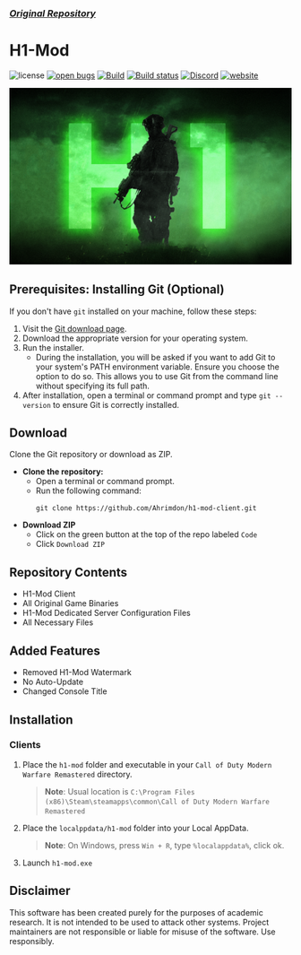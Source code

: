### ***[Original Repository](https://github.com/h1-mod/h1-mod/tree/main)***

# H1-Mod
![license](https://img.shields.io/github/license/h1-mod/h1-mod.svg)
[![open bugs](https://img.shields.io/github/issues/h1-mod/h1-mod/bug?label=bugs)](https://github.com/h1-mod/h1-mod/issues?q=is%3Aissue+is%3Aopen+label%3Abug)
[![Build](https://github.com/h1-mod/h1-mod/workflows/Build/badge.svg)](https://github.com/h1-mod/h1-mod/actions)
[![Build status](https://ci.appveyor.com/api/projects/status/0sh80kdnsvm53rno?svg=true)](https://ci.appveyor.com/project/h1-mod/h1-mod)
[![Discord](https://img.shields.io/discord/945420505157083208?color=%237289DA&label=members&logo=discord&logoColor=%23FFFFFF)](https://discord.gg/RzzXu5EVnh)
[![website](https://img.shields.io/badge/Repackers-_Website-blue)](https://rimmyscorner.com/)

<p align="center">
  <img src="assets/github/banner-h1.png?raw=true" />
</p>

## Prerequisites: Installing Git (Optional)

If you don't have `git` installed on your machine, follow these steps:

1. Visit the [Git download page](https://git-scm.com/downloads).
2. Download the appropriate version for your operating system.
3. Run the installer.
   - During the installation, you will be asked if you want to add Git to your system's PATH environment variable. Ensure you choose the option to do so. This allows you to use Git from the command line without specifying its full path.
4. After installation, open a terminal or command prompt and type `git --version` to ensure Git is correctly installed.

## Download
Clone the Git repository or download as ZIP.

- **Clone the repository:**
  - Open a terminal or command prompt.
  - Run the following command:
    ```
    git clone https://github.com/Ahrimdon/h1-mod-client.git
    ```
- **Download ZIP**
  - Click on the green button at the top of the repo labeled `Code`
  - Click `Download ZIP`


## Repository Contents
  - H1-Mod Client
  - All Original Game Binaries
  - H1-Mod Dedicated Server Configuration Files
  - All Necessary Files

## Added Features
  - Removed H1-Mod Watermark
  - No Auto-Update
  - Changed Console Title

## Installation

### Clients

1. Place the `h1-mod` folder and executable in your `Call of Duty Modern Warfare Remastered` directory.
    > **Note**: Usual location is `C:\Program Files (x86)\Steam\steamapps\common\Call of Duty Modern Warfare Remastered`
2. Place the `localppdata/h1-mod` folder into your Local AppData.
    > **Note**: On Windows, press `Win + R`, type `%localappdata%`, click ok.
3. Launch `h1-mod.exe`

## Disclaimer

This software has been created purely for the purposes of
academic research. It is not intended to be used to attack
other systems. Project maintainers are not responsible or
liable for misuse of the software. Use responsibly.